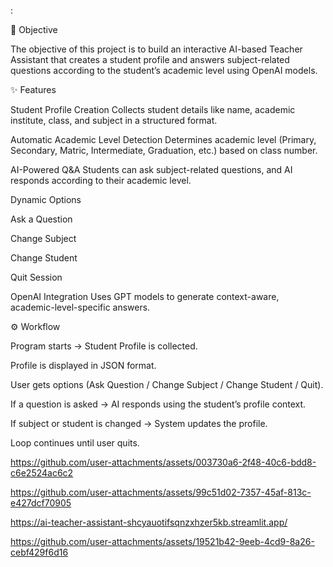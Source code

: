 :

🎯 Objective

The objective of this project is to build an interactive AI-based Teacher Assistant that creates a student profile and answers subject-related questions according to the student’s academic level using OpenAI models.

✨ Features

Student Profile Creation
Collects student details like name, academic institute, class, and subject in a structured format.

Automatic Academic Level Detection
Determines academic level (Primary, Secondary, Matric, Intermediate, Graduation, etc.) based on class number.

AI-Powered Q&A
Students can ask subject-related questions, and AI responds according to their academic level.

Dynamic Options

Ask a Question

Change Subject

Change Student

Quit Session

OpenAI Integration
Uses GPT models to generate context-aware, academic-level-specific answers.

⚙️ Workflow

Program starts → Student Profile is collected.

Profile is displayed in JSON format.

User gets options (Ask Question / Change Subject / Change Student / Quit).

If a question is asked → AI responds using the student’s profile context.

If subject or student is changed → System updates the profile.

Loop continues until user quits.



https://github.com/user-attachments/assets/003730a6-2f48-40c6-bdd8-c6e2524ac6c2


https://github.com/user-attachments/assets/99c51d02-7357-45af-813c-e427dcf70905

https://ai-teacher-assistant-shcyauotifsqnzxhzer5kb.streamlit.app/

https://github.com/user-attachments/assets/19521b42-9eeb-4cd9-8a26-cebf429f6d16





